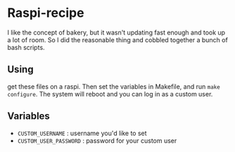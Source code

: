 # Raspi-recipe

I like the concept of bakery, but it wasn't updating fast enough and took up a lot of room. So I did the reasonable thing and cobbled together a bunch of bash scripts.

## Using

get these files on a raspi. Then set the variables in Makefile, and run `make configure`. The system will reboot and you can log in as a custom user.

## Variables

* `CUSTOM_USERNAME` : username you'd like to set
* `CUSTOM_USER_PASSWORD` : password for your custom user
